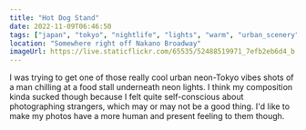 ```yaml
---
title: "Hot Dog Stand"
date: 2022-11-09T06:46:50
tags: ["japan", "tokyo", "nightlife", "lights", "warm", "urban_scenery", "people"]
location: "Somewhere right off Nakano Broadway"
imageUrl: https://live.staticflickr.com/65535/52488519971_7efb2eb6d4_b.jpg
---
```


I was trying to get one of those really cool urban neon-Tokyo vibes shots of a man chilling at a food stall underneath neon lights. I think my composition kinda sucked though because I felt quite self-conscious about photographing strangers, which may or may not be a good thing. I'd like to make my photos have a more human and present feeling to them though.